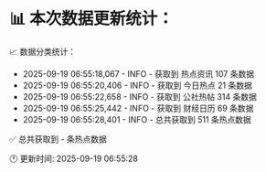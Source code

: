 📊 本次数据更新统计：
==========================

📈 数据分类统计：
- 2025-09-19 06:55:18,067 - INFO - 获取到 热点资讯 107 条数据
- 2025-09-19 06:55:20,406 - INFO - 获取到 今日热点 21 条数据
- 2025-09-19 06:55:22,658 - INFO - 获取到 公社热帖 314 条数据
- 2025-09-19 06:55:25,442 - INFO - 获取到 财经日历 69 条数据
- 2025-09-19 06:55:28,401 - INFO - 总共获取到 511 条热点数据

✅ 总共获取到 - 条热点数据

🕐 更新时间: 2025-09-19 06:55:28
